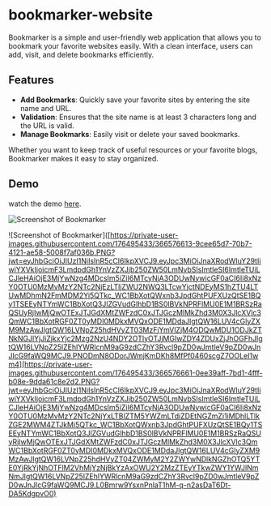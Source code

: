 # bookmarker-website
Bookmarker is a simple and user-friendly web application that allows you to bookmark your favorite websites easily. With a clean interface, users can add, visit, and delete bookmarks efficiently.

## Features
- **Add Bookmarks**: Quickly save your favorite sites by entering the site name and URL.
- **Validation**: Ensures that the site name is at least 3 characters long and the URL is valid.
- **Manage Bookmarks**: Easily visit or delete your saved bookmarks.

Whether you want to keep track of useful resources or your favorite blogs, Bookmarker makes it easy to stay organized.

## Demo
watch the demo [here](https://drive.google.com/file/d/10QdOkhbo_TeJMi_tV6d7hoWO9HLovpAl/view?usp=sharing).

![Screenshot of Bookmarker](https://private-user-images.githubusercontent.com/176495433/366576613-9cee65d7-70b7-4121-ae58-5008f7af036b.PNG?jwt=eyJhbGciOiJIUzI1NiIsInR5cCI6IkpXVCJ9.eyJpc3MiOiJnaXRodWIuY29tIiwiYXVkIjoicmF3LmdpdGh1YnVzZXJjb250ZW50LmNvbSIsImtleSI6ImtleTUiLCJleHAiOjE3MjYwNzg4MDcsIm5iZiI6MTcyNjA3ODUwNywicGF0aCI6Ii8xNzY0OTU0MzMvMzY2NTc2NjEzLTljZWU2NWQ3LTcwYjctNDEyMS1hZTU4LTUwMDhmN2FmMDM2Yi5QTkc_WC1BbXotQWxnb3JpdGhtPUFXUzQtSE1BQy1TSEEyNTYmWC1BbXotQ3JlZGVudGlhbD1BS0lBVkNPRFlMU0E1M1BRSzRaQSUyRjIwMjQwOTExJTJGdXMtZWFzdC0xJTJGczMlMkZhd3M0X3JlcXVlc3QmWC1BbXotRGF0ZT0yMDI0MDkxMVQxODE1MDdaJlgtQW16LUV4cGlyZXM9MzAwJlgtQW16LVNpZ25hdHVyZT03MzFjYmVlZjM4ODQwMDU1ODJkZTNkNGJlYjJiZjkxYjc2Mzg2NzU4NDY2OTIyOTJjMGIwZDY4ZDUxZjJhOGFhJlgtQW16LVNpZ25lZEhlYWRlcnM9aG9zdCZhY3Rvcl9pZD0wJmtleV9pZD0wJnJlcG9faWQ9MCJ9.PNODmN8ODorJWmjKmDKh8MfPf0460scgZ7OOLeI1wm4)

![Screenshot of Bookmarker]([https://private-user-images.githubusercontent.com/176495433/366576613-9cee65d7-70b7-4121-ae58-5008f7af036b.PNG?jwt=eyJhbGciOiJIUzI1NiIsInR5cCI6IkpXVCJ9.eyJpc3MiOiJnaXRodWIuY29tIiwiYXVkIjoicmF3LmdpdGh1YnVzZXJjb250ZW50LmNvbSIsImtleSI6ImtleTUiLCJleHAiOjE3MjYwNzg4MDcsIm5iZiI6MTcyNjA3ODUwNywicGF0aCI6Ii8xNzY0OTU0MzMvMzY2NTc2NjEzLTljZWU2NWQ3LTcwYjctNDEyMS1hZTU4LTUwMDhmN2FmMDM2Yi5QTkc_WC1BbXotQWxnb3JpdGhtPUFXUzQtSE1BQy1TSEEyNTYmWC1BbXotQ3JlZGVudGlhbD1BS0lBVkNPRFlMU0E1M1BRSzRaQSUyRjIwMjQwOTExJTJGdXMtZWFzdC0xJTJGczMlMkZhd3M0X3JlcXVlc3QmWC1BbXotRGF0ZT0yMDI0MDkxMVQxODE1MDdaJlgtQW16LUV4cGlyZXM9MzAwJlgtQW16LVNpZ25hdHVyZT03MzFjYmVlZjM4ODQwMDU1ODJkZTNkNGJlYjJiZjkxYjc2Mzg2NzU4NDY2OTIyOTJjMGIwZDY4ZDUxZjJhOGFhJlgtQW16LVNpZ25lZEhlYWRlcnM9aG9zdCZhY3Rvcl9pZD0wJmtleV9pZD0wJnJlcG9faWQ9MCJ9.PNODmN8ODorJWmjKmDKh8MfPf0460scgZ7OOLeI1wm4](https://private-user-images.githubusercontent.com/176495433/366576661-0ee39aff-7bd1-4fff-b08e-9dda61c8e2d2.PNG?jwt=eyJhbGciOiJIUzI1NiIsInR5cCI6IkpXVCJ9.eyJpc3MiOiJnaXRodWIuY29tIiwiYXVkIjoicmF3LmdpdGh1YnVzZXJjb250ZW50LmNvbSIsImtleSI6ImtleTUiLCJleHAiOjE3MjYwNzg4MDcsIm5iZiI6MTcyNjA3ODUwNywicGF0aCI6Ii8xNzY0OTU0MzMvMzY2NTc2NjYxLTBlZTM5YWZmLTdiZDEtNGZmZi1iMDhlLTlkZGE2MWM4ZTJkMi5QTkc_WC1BbXotQWxnb3JpdGhtPUFXUzQtSE1BQy1TSEEyNTYmWC1BbXotQ3JlZGVudGlhbD1BS0lBVkNPRFlMU0E1M1BRSzRaQSUyRjIwMjQwOTExJTJGdXMtZWFzdC0xJTJGczMlMkZhd3M0X3JlcXVlc3QmWC1BbXotRGF0ZT0yMDI0MDkxMVQxODE1MDdaJlgtQW16LUV4cGlyZXM9MzAwJlgtQW16LVNpZ25hdHVyZT04ZWMyM2Y2ZWYwNDlkNGZhOTQ5YTE0YjRkYjNhOTFlM2VhMjYzNjBkYzAxOWU2Y2MzZTEyYTkwZWY1YWJlNmNmJlgtQW16LVNpZ25lZEhlYWRlcnM9aG9zdCZhY3Rvcl9pZD0wJmtleV9pZD0wJnJlcG9faWQ9MCJ9.L0Bmrw9YsxnPnlaT1hM-q-n2asDaT6Dt-DA5KdgpvO0)
